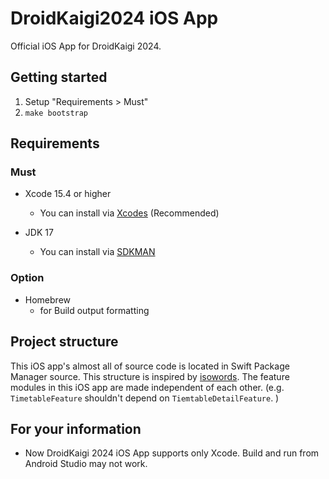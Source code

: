 # DroidKaigi2024 iOS App

Official iOS App for DroidKaigi 2024.

## Getting started

1. Setup "Requirements > Must"
2. `make bootstrap`

## Requirements

### Must

- Xcode 15.4 or higher

  - You can install via [Xcodes](https://www.xcodes.app/) (Recommended)

- JDK 17
  - You can install via [SDKMAN](https://sdkman.io)

### Option

- Homebrew
  - for Build output formatting

## Project structure

This iOS app's almost all of source code is located in Swift Package Manager source. This structure is inspired by [isowords](https://github.com/pointfreeco/isowords).
The feature modules in this iOS app are made independent of each other. (e.g. `TimetableFeature` shouldn't depend on `TiemtableDetailFeature`. )

## For your information

- Now DroidKaigi 2024 iOS App supports only Xcode. Build and run from Android Studio may not work.
